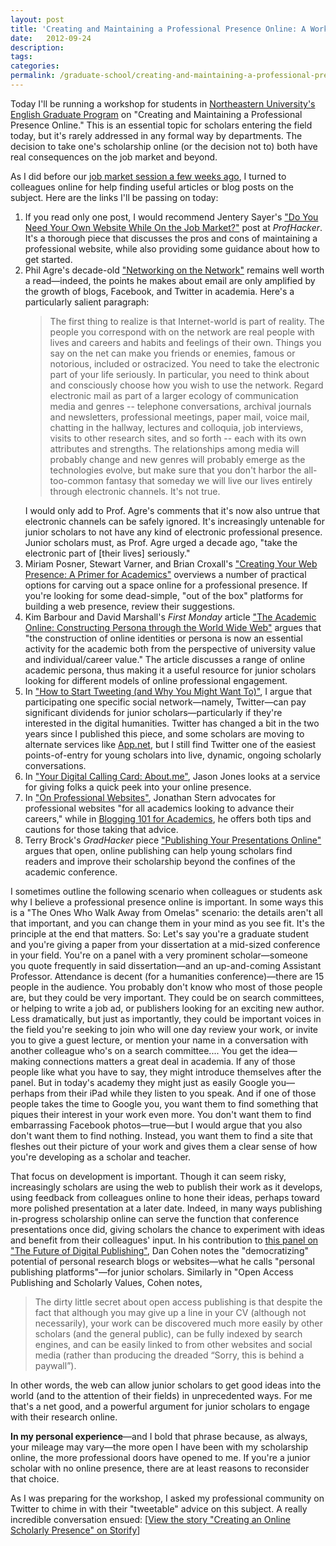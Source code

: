 ```yaml
---
layout: post
title: 'Creating and Maintaining a Professional Presence Online: A Workshop for Graduate Students'
date:   2012-09-24
description: 
tags: 
categories: 
permalink: /graduate-school/creating-and-maintaining-a-professional-presence-online-a-workshop-for-graduate-students/
---
```



<p>Today I'll be running a workshop for students in <a href="http://www.northeastern.edu/english/graduate/">Northeastern University's English Graduate Program</a> on "Creating and Maintaining a Professional Presence Online." This is an essential topic for scholars entering the field today, but it's rarely addressed in any formal way by departments. The decision to take one's scholarship online (or the decision not to) both have real consequences on the job market and beyond.</p>
<p>As I did before our <a href="http://ryan.cordells.us/blog/2012/09/12/useful-resources-for-the-academic-job-market/">job market session a few weeks ago</a>, I turned to colleagues online for help finding useful articles or blog posts on the subject. Here are the links I'll be passing on today:
<ol>
<li>If you read only one post, I would recommend Jentery Sayer's <a href="http://chronicle.com/blogs/profhacker/do-you-need-your-own-website-while-on-the-job-market/35825">"Do You Need Your Own Website While On the Job Market?"</a> post at <i>ProfHacker</i>. It's a thorough piece that discusses the pros and cons of maintaining a professional website, while also providing some guidance about how to get started.</li>
<li>Phil Agre's decade-old <a href="http://vlsicad.ucsd.edu/Research/Advice/network.html">"Networking on the Network"</a> remains well worth a read&mdash;indeed, the points he makes about email are only amplified by the growth of blogs, Facebook, and Twitter in academia. Here's a particularly salient paragraph:<!--more-->
<blockquote>The first thing to realize is that Internet-world is part of reality. The people you correspond with on the network are real people with lives and careers and habits and feelings of their own. Things you say on the net can make you friends or enemies, famous or notorious, included or ostracized. You need to take the electronic part of your life seriously. In particular, you need to think about and consciously choose how you wish to use the network. Regard electronic mail as part of a larger ecology of communication media and genres -- telephone conversations, archival journals and newsletters, professional meetings, paper mail, voice mail, chatting in the hallway, lectures and colloquia, job interviews, visits to other research sites, and so forth -- each with its own attributes and strengths. The relationships among media will probably change and new genres will probably emerge as the technologies evolve, but make sure that you don't harbor the all-too-common fantasy that someday we will live our lives entirely through electronic channels. It's not true.</blockquote>
I would only add to Prof. Agre's comments that it's now also untrue that electronic channels can be safely ignored. It's increasingly untenable for junior scholars to not have any kind of electronic professional presence. Junior scholars must, as Prof. Agre urged a decade ago, "take the electronic part of [their lives] seriously."
</li>
<li>Miriam Posner, Stewart Varner, and Brian Croxall's <a href="http://chronicle.com/blogs/profhacker/creating-your-web-presence-a-primer-for-academics/30458">"Creating Your Web Presence: A Primer for Academics"</a> overviews a number of practical options for carving out a space online for a professional presence. If you're looking for some dead-simple, "out of the box" platforms for building a web presence, review their suggestions.</li>
<li>Kim Barbour and David Marshall's <i>First Monday</i> article <a href="http://firstmonday.org/htbin/cgiwrap/bin/ojs/index.php/fm/article/view/3969/3292">"The Academic Online: Constructing Persona through the World Wide Web"</a> argues that "the construction of online identities or persona is now an essential activity for the academic both from the perspective of university value and individual/career value." The article discusses a range of online academic persona, thus making it a useful resource for junior scholars looking for different models of online professional engagement.</li>
<li>In <a href="http://chronicle.com/blogs/profhacker/how-to-start-tweeting-and-why-you-might-want-to/26065">"How to Start Tweeting (and Why You Might Want To)"</a>, I argue that participating one specific social network&mdash;namely, Twitter&mdash;can pay significant dividends for junior scholars&mdash;particularly if they're interested in the digital humanities. Twitter has changed a bit in the two years since I published this piece, and some scholars are moving to alternate services like <a href="https://join.app.net/">App.net</a>, but I still find Twitter one of the easiest points-of-entry for young scholars into live, dynamic, ongoing scholarly conversations.</li>
<li>In <a href="http://chronicle.com/blogs/profhacker/your-digital-calling-card-about-me/28755">"Your Digital Calling Card: About.me"</a>, Jason Jones looks at a service for giving folks a quick peek into your online presence.</li>
<li>In <a href="http://superbon.net/?p=1371">"On Professional Websites"</a>, Jonathan Stern advocates for professional websites "for all academics looking to advance their careers," while in <a href="http://sterneworks.org/academe/blogging-101-for-academics/">Blogging 101 for Academics</a>, he offers both tips and cautions for those taking that advice.</li>
<li>Terry Brock's <i>GradHacker</i> piece <a href="http://www.gradhacker.org/2012/01/30/publishing-your-presentations-online/">"Publishing Your Presentations Online"</a> argues that open, online publishing can help young scholars find readers and improve their scholarship beyond the confines of the academic conference.</li>
</ol>
</p>
<p>I sometimes outline the following scenario when colleagues or students ask why I believe a professional presence online is important. In some ways this is a "The Ones Who Walk Away from Omelas" scenario: the details aren't all that important, and you can change them in your mind as you see fit. It's the principle at the end that matters. So: Let's say you're a graduate student and you're giving a paper from your dissertation at a mid-sized conference in your field. You're on a panel with a very prominent scholar&mdash;someone you quote frequently in said dissertation&mdash;and an up-and-coming Assistant Professor. Attendance is decent (for a humanities conference)&mdash;there are 15 people in the audience. You probably don't know who most of those people are, but they could be very important. They could be on search committees, or helping to write a job ad, or publishers looking for an exciting new author. Less dramatically, but just as importantly, they could be important voices in the field you're seeking to join who will one day review your work, or invite you to give a guest lecture, or mention your name in a conversation with another colleague who's on a search committee.... You get the idea&mdash;making connections matters a great deal in academia. If any of those people like what you have to say, they might introduce themselves after the panel. But in today's academy they might just as easily Google you&mdash;perhaps from their iPad while they listen to you speak. And if one of those people takes the time to Google you, you want them to find something that piques their interest in your work even more. You don't want them to find embarrassing Facebook photos&mdash;true&mdash;but I would argue that you also don't want them to find nothing. Instead, you want them to find a site that fleshes out their picture of your work and gives them a clear sense of how you're developing as a scholar and teacher. </p>
<p>That focus on development is important. Though it can seem risky, increasingly scholars are using the web to publish their work as it develops, using feedback from colleagues online to hone their ideas, perhaps toward more polished presentation at a later date. Indeed, in many ways publishing in-progress scholarship online can serve the function that conference presentations once did, giving scholars the chance to experiment with ideas and benefit from their colleagues' input.  In his contribution to <a href="http://www.dancohen.org/2011/12/06/panel-on-the-future-of-digital-publishing-video/">this panel on "The Future of Digital Publishing"</a>, Dan Cohen notes the "democratizing" potential of personal research blogs or websites&mdash;what he calls "personal publishing platforms"&mdash;for junior scholars. Similarly in "Open Access Publishing and Scholarly Values, Cohen notes, <blockquote>The dirty little secret about open access publishing is that despite the fact that although you may give up a line in your CV (although not necessarily), your work can be discovered much more easily by other scholars (and the general public), can be fully indexed by search engines, and can be easily linked to from other websites and social media (rather than producing the dreaded “Sorry, this is behind a paywall”).</blockquote>
In other words, the web can allow junior scholars to get good ideas into the world (and to the attention of their fields) in unprecedented ways. For me that's a net good, and a powerful argument for junior scholars to engage with their research online.</p>
<p><b>In my personal experience</b>&mdash;and I bold that phrase because, as always, your mileage may vary&mdash;the more open I have been with my scholarship online, the more professional doors have opened to me. If you're a junior scholar with no online presence, there are at least reasons to reconsider that choice.</p>
<p>As I was preparing for the workshop, I asked my professional community on Twitter to chime in with their "tweetable" advice on this subject. A really incredible conversation ensued:
[<a href="http://storify.com/ryancordell/creating-an-online-scholarly-presence" target="_blank">View the story "Creating an Online Scholarly Presence" on Storify</a>]